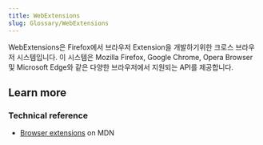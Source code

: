 ```yaml
---
title: WebExtensions
slug: Glossary/WebExtensions
---
```


WebExtensions은 Firefox에서 브라우저 Extension을 개발하기위한 크로스 브라우저 시스템입니다. 이 시스템은 Mozilla Firefox, Google Chrome, Opera Browser 및 Microsoft Edge와 같은 다양한 브라우저에서 지원되는 API를 제공합니다.

## Learn more

### Technical reference

- [Browser extensions](/ko/docs/Mozilla/Add-ons/WebExtensions) on MDN
